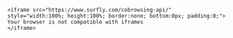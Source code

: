 <html>

    <iframe src="https://www.surfly.com/cobrowsing-api/" style="width:100%; height:100%; border:none; bottom:0px; padding:0;"> Your browser is not compatible with iframes
    </iframe>

</html>





